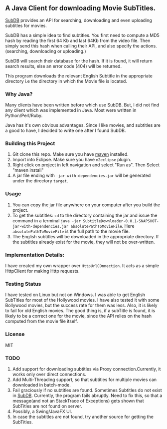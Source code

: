 ## A Java Client for downloading Movie SubTitles.

[SubDB](http://thesubdb.com/api) provides an API for searching, downloading and even uploading subtitles for movies. 

SubDB has a simple idea to find subtitles.
You first need to compute a MD5 hash by reading the first 64 Kb and last 64Kb from the video file.
Then simply send this hash when calling their API, and also specify the actions.(searching, downloading or uploading.)

SubDB will search their database for the hash. 
If it is found, it will return search results, else an error code (404) will be returned.

This program downloads the relevant English Subtitle in the appropriate directory i.e the directory in which the Movie file is located.

### Why Java?

Many clients have been written before which use SubDB.
But, I did not find any client which was implemented in Java. Most were written in Python/Perl/Ruby.

Java has it's own obvious advantages. 
Since I like movies, and subtitles are a good to have, I decided to write one after I found SubDB.

### Building this Project
1. Git clone this repo. Make sure you have [maven](http://maven.apache.org/) installed.
2. Import into Eclipse. Make sure you have `m2eclipse` plugin.
3. Right click on project in left navigation and select "Run as". Then Select "maven install"
4. A jar file ending with `-jar-with-dependencies.jar`  will be generated under the directory `target`.


### Usage
1. You can copy the jar file anywhere on your computer after you build the project.
2. To get the subtitles: `cd` to the directory containing the jar and issue the command in a terminal
`java -jar SubtitleDownloader-0.0.1-SNAPSHOT-jar-with-dependencies.jar absolutePathToMovieFile`. Here `absolutePathToMovieFile` is the full path to the movie file.
3. The English subtitles will be downloaded in the appropriate directory. If the subtitles already exist for the movie, they will not be over-written.

### Implementation Details:
I have created my own wrapper over `HttpUrlCOnnection`. It acts as a simple HttpClient for making Http requests. 

### Testing Status
I have tested on Linux but not on Windows.
I was able to get English SubTitles for most of the Hollywood movies.
I have also tested it with some Bollywood movies, but the success rate for them was less.
Also, it is likely to fail for old English movies.
The good thing is, if a subTitle is found, it is likely to be a correct one for the movie, since the API relies on the hash computed from the movie file itself.


### License
MIT
 

### TODO

1.  Add support for downloading subtitles via Proxy connection.Currently, it works only over direct connections.
2.  Add Multi-Threading support, so that subtitles for multiple movies can downloaded in batch-mode.
3.  Fail graciously if no subtitles are found. Sometimes Subtitles do not exist in [SubDB](http://thesubdb.com). Currently, the program fails abruptly. Need to fix this, so that a message(and not an StackTrace of Exceptions) gets shown that SubTitles are not found on server. 
4.  Possibly, a Swing/JavaFX UI. 
5. In case the subtitles are not found, try another source for getting the SubTitles.